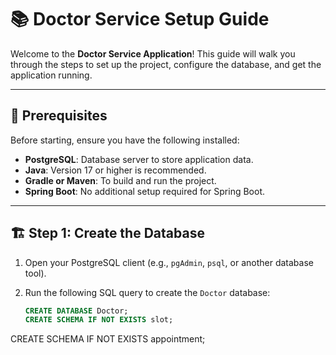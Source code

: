 # 📚 Doctor Service Setup Guide

Welcome to the **Doctor Service Application**! This guide will walk you through the steps to set up the project, configure the database, and get the application running.

---

## 🚀 Prerequisites

Before starting, ensure you have the following installed:

- **PostgreSQL**: Database server to store application data.
- **Java**: Version 17 or higher is recommended.
- **Gradle or Maven**: To build and run the project.
- **Spring Boot**: No additional setup required for Spring Boot.

---

## 🏗️ Step 1: Create the Database

1. Open your PostgreSQL client (e.g., `pgAdmin`, `psql`, or another database tool).  
2. Run the following SQL query to create the `Doctor` database:

   ```sql
   CREATE DATABASE Doctor;
   CREATE SCHEMA IF NOT EXISTS slot;
CREATE SCHEMA IF NOT EXISTS appointment;


